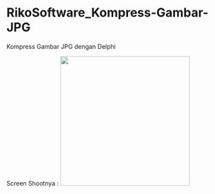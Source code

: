 # RikoSoftware_Kompress-Gambar-JPG
Kompress Gambar JPG dengan Delphi

Screen Shootnya : 
<img src='https://i.imgur.com/KIJapJQ.jpeg' width="300px" />
